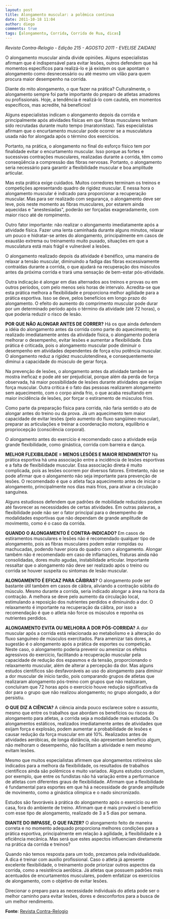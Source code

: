 ```yaml
---
layout: post
title: Alongamento muscular: a polêmica continua
date: 2011-10-18 11:04
author: diego
comments: true
tags: [alongamento, Corrida, Corrida de Rua, dicas]
---
```

*Revista Contra-Relogio - Edição 215 - AGOSTO 2011 - EVELISE ZAIDAN]*

O alongamento muscular ainda divide opiniões. Alguns especialistas afirmam que é indispensável para evitar lesões, outros defendem que há momentos específicos para realizá-lo e já existem os que apontam o alongamento como desnecessário ou até mesmo um vilão para quem procura maior desempenho na corrida.

Diante do mito alongamento, o que fazer na prática? Culturalmente, o alongamento sempre foi parte importante do preparo de atletas amadores ou profissionais. Hoje, a tendência é realizá-lo com cautela, em momentos específicos, mas acredite, há benefícios!

Alguns especialistas indicam o alongamento depois da corrida e principalmente após atividades físicas em que fibras musculares tenham sido recrutadas durante muito tempo (maratonistas). Tais especialistas afirmam que o encurtamento muscular pode ocorrer se a musculatura usada não for alongada após o término dos exercícios.

Portanto, na prática, o alongamento no final do esforço físico tem por finalidade evitar o encurtamento muscular. Isso porque as fortes e sucessivas contrações musculares, realizadas durante a corrida, têm como conseqüência a compressão das fibras nervosas. Portanto, o alongamento seria necessário para garantir a flexibilidade muscular e boa amplitude articular.

Mas esta prática exige cuidados. Muitos corredores terminam os treinos e competições apresentando quadro de rigidez muscular. E nessa hora o alongamento muscular é indicado para proporcionar a recuperação muscular. Mas para ser realizado com segurança, o alongamento deve ser leve, pois neste momento as fibras musculares, por estarem ainda aquecidas e "anestesiadas", poderão ser forçadas exageradamente, com maior risco até de rompimento.

Outro fator importante: não realizar o alongamento imediatamente após a atividade física. Fazer uma lenta caminhada durante alguns minutos, relaxar um pouco e hidratar-se antes do alongamento, principalmente em casos de exaustão extrema ou treinamento muito puxado, situações em que a musculatura está mais frágil e vulnerável a lesões.

O alongamento realizado depois da atividade é benéfico, uma maneira de relaxar a tensão muscular, diminuindo a fadiga das fibras excessivamente contraídas durante a corrida, o que ajudará na recuperação dos músculos antes da próxima corrida e trará uma sensação de bem-estar pós-atividade.

Outra indicação é alongar em dias alternados aos treinos e provas ou em outros períodos, com pelo menos seis horas de intervalo. Acredita-se que esta prática melhora a flexibilidade e proporciona melhor agilidade para a prática esportiva. Isso se deve, pelos benefícios em longo prazo do alongamento. O efeito do aumento do comprimento muscular pode durar por um determinado período após o término da atividade (até 72 horas), o que poderia reduzir o risco de lesão.

**POR QUE NÃO ALONGAR ANTES DE CORRER?** Há os que ainda defendem a idéia do alongamento antes da corrida como parte do aquecimento; se realizado imediatamente antes da atividade física, o alongamento poderia melhorar o desempenho, evitar lesões e aumentar a flexibilidade. Esta prática é criticada, pois o alongamento muscular pode diminuir o desempenho em atividades dependentes de força e/ou potência muscular. O alongamento reduz a rigidez musculotendínea, e consequentemente diminui a capacidade do músculo de gerar força.

Na prevenção de lesões, o alongamento antes da atividade também se mostra ineficaz e pode até ser prejudicial, porque além da perda de força observada, há maior possibilidade de lesões durante atividades que exijam força muscular. Outra critica é o fato das pessoas realizarem alongamento sem aquecimento, com o corpo ainda frio, o que acaba resultando em maior incidência de lesões, por forçar o estiramento de músculos frios.

Como parte da preparação física para corrida, não faria sentido o ato de alongar antes do treino ou da prova. Já um aquecimento tem maior capacidade de evitar lesões (pelo aumento do fluxo sangüíneo muscular), preparar as articulações e treinar a coordenação motora, equilíbrio e propriocepção (consciência corporal).

O alongamento antes do exercício é recomendado caso a atividade exija grande flexibilidade, como ginástica, corrida com barreira e dança.

**MELHOR FLEXIBILIDADE = MENOS LESÕES E MAIOR RENDIMENTO?** Na prática esportiva há uma associação entre a incidência de lesões esportivas e a falta de flexibilidade muscular. Essa associação direta é muito complicada, pois as lesões ocorrem por diversos fatores. Entretanto, não se pode afirmar que o alongamento não seja importante para prevenção de lesões. O recomendado é que o atleta faça aquecimento antes de iniciar o alongamento, principalmente nos dias mais frios, para ativar a circulação sanguínea.

Alguns estudiosos defendem que padrões de mobilidade reduzidos podem até favorecer as necessidades de certas atividades. Em outras palavras, a flexibilidade pode não ser o fator principal para o desempenho de modalidades esportivas que não dependam de grande amplitude de movimento, como é o caso da corrida.

**QUANDO O ALONGAMENTO É CONTRA-INDICADO?** Em casos de estiramentos musculares e lesões não é recomendado qualquer tipo de alongamento, pois as fibras musculares podem estar rompidas ou machucadas, podendo haver piora do quadro com o alongamento. Alongar também não é recomendado em caso de inflamações, fraturas ainda não consolidadas, dores muito agudas, instabilidade articular. Importante ressaltar que o alongamento não deve ser realizado após o treino ou corrida se houver suspeita ou sintomas de lesão muscular.

**ALONGAMENTO É EFICAZ PARA CÃIBRAS?** O alongamento pode ser bastante útil também em casos de cãibra, aliviando a contração súbita do músculo. Mesmo durante a corrida, seria indicado alongar a área na hora da contração. A melhora se deve pelo aumento da circulação local, estimulando a reposição dos nutrientes perdidos e diminuindo a dor. O relaxamento é importante na recuperação da cãibra, por isso a recomendação é que o atleta não force os músculos e reponha os nutrientes perdidos.

**ALONGAMENTO EVITA OU MELHORA A DOR PÓS-CORRIDA?** A dor muscular após a corrida está relacionada ao metabolismo e à alteração do fluxo sanguíneo de músculos exercitados. Para amenizar tais dores, a sugestão é o alongamento após a prática de esportes ou competição. Neste caso, o alongamento poderia prevenir ou amenizar os efeitos agressivos do exercício, facilitando a recuperação muscular pela capacidade de redução dos espasmos e da tensão, proporcionando o relaxamento muscular, além de alterar a percepção da dor. Mas alguns estudos científicos são desfavoráveis ao uso do alongamento para diminuir a dor muscular de início tardio, pois comparando grupos de atletas que realizaram alongamento pós-treino com grupos que não realizaram, concluíram que 72 horas após o exercício houve redução significativa da dor para o grupo que não realizou alongamento; no grupo alongado, a dor persistiu.

**O QUE DIZ A CIÊNCIA?** A ciência ainda pouco esclarece sobre o assunto, mesmo que entre os trabalhos que abordam os benefícios ou riscos do alongamento para atletas, a corrida seja a modalidade mais estudada. Os alongamentos estáticos, realizados imediatamente antes de atividades que exijam força e explosão, podem aumentar a probabilidade de lesões e causar redução da força muscular em até 10%. Realizados antes de atividades aeróbicas, de longa distância, não apresentam benefício algum, não melhoram o desempenho, não facilitam a atividade e nem mesmo evitam lesões.

Mesmo que muitos especialistas afirmem que alongamentos rotineiros são indicados para a melhora da flexibilidade, os resultados de trabalhos científicos ainda são polêmicos e muito variados. Alguns estudos concluem, por exemplo, que entre os fundistas não há variação entre a performance de atletas com diferentes graus de flexibilidade. Afirmam que a flexibilidade é fundamental para esportes em que há a necessidade de grande amplitude de movimento, como a ginástica olímpica e o nado sincronizado.

Estudos são favoráveis à prática do alongamento após o exercício ou em casa, fora do ambiente de treino. Afirmam que é mais provável o benefício com esse tipo de alongamento, realizado de 3 a 5 dias por semana.

**DIANTE DO IMPASSE, O QUE FAZER?** O alongamento feito de maneira correta e no momento adequado proporciona melhores condições para a prática esportiva, principalmente em relação à agilidade, à flexibilidade e à eficiência mecânica. Mas será que estes aspectos influenciam diretamente na prática da corrida e treinos?

Quando não temos resposta para um todo, prezamos pela individualidade. A dica é treinar com auxílio profissional. Caso o atleta já apresente excelente flexibilidade, o treinamento pode priorizar outros aspectos da corrida, como a resistência aeróbica. Já atletas que possuem padrões mais acentuados de encurtamentos musculares, podem enfatizar os exercícios de alongamento, com o objetivo de evitar lesões.

Direcionar o preparo para as necessidade individuais do atleta pode ser o melhor caminho para evitar lesões, dores e desconfortos para a busca de um melhor rendimento.

**Fonte**: <a href="http://www.contrarelogio.com.br/materia/alongamento-muscular-a-polemica-continua/" target="_blank">Revista Contra-Relogio</a>
